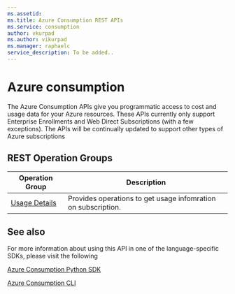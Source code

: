 ```yaml
---
ms.assetid: 
ms.title: Azure Consumption REST APIs
ms.service: consumption
author: vkurpad
ms.author: vikurpad
ms.manager: raphaelc
service_description: To be added..
---
```



# Azure consumption

The Azure Consumption APIs give you programmatic access to cost and usage data for your Azure resources. These APIs currently only support Enterprise Enrollments and Web Direct  Subscriptions (with a few exceptions). The APIs will be continually updated to support other types of Azure subscriptions


## REST Operation Groups

| Operation Group | Description |
|-----------------|-------------|
| [Usage Details](usagedetails.md) | Provides operations to get usage infomration on subscription. |

## See also

For more information about using this API in one of the language-specific SDKs, please visit the following

[Azure Consumption Python SDK](https://docs.microsoft.com/en-us/python/api/overview/azure/consumption?view=azure-python)

[Azure Consumption CLI](https://docs.microsoft.com/en-us/cli/azure/consumption?view=azure-cli-latest)
